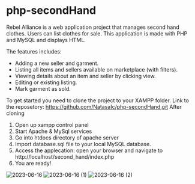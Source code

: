 ﻿# php-secondHand

Rebel Alliance is a web application project that manages second hand clothes.
Users can list clothes for sale. This application is made with PHP and MySQL and displays HTML.

The features includes:
- Adding a new seller and garment.
- Listing all items and sellers available on marketplace (with filters).
- Viewing details about an item and seller by clicking view.
- Editing or existing listing.
- Mark garment as sold.

To get started you need to clone the project to your XAMPP folder.
Link to the reposetory: https://github.com/NatasaIc/php-secondHand.git
After cloning

1. Open up xampp control panel
2. Start Apache & MySql services
3. Go into htdocs directory of apache server
4. Import database.sql file to your local MySQL database.
5. Access the applecation:
   open your browser and navigate to http://localhost/second_hand/index.php
6. You are ready!

![2023-06-16](https://github.com/NatasaIc/php-secondHand/assets/85709356/f63bcc2c-7d89-4a98-8093-870e9e280885)
![2023-06-16 (1)](https://github.com/NatasaIc/php-secondHand/assets/85709356/c6f88abe-b8c8-4040-a36b-a6aa4f3d39b7)
![2023-06-16 (2)](https://github.com/NatasaIc/php-secondHand/assets/85709356/d69508fd-8bce-4d22-bb3b-2617b59267a9)

